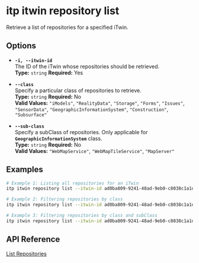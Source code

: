 # itp itwin repository list

Retrieve a list of repositories for a specified iTwin.

## Options

- **`-i, --itwin-id`**  
  The ID of the iTwin whose repositories should be retrieved.  
  **Type:** `string` **Required:** Yes

- **`--class`**  
  Specify a particular class of repositories to retrieve.  
  **Type:** `string` **Required:** No  
  **Valid Values:** `"iModels"`, `"RealityData"`, `"Storage"`, `"Forms"`, `"Issues"`, `"SensorData"`, `"GeographicInformationSystem"`, `"Construction"`, `"Subsurface"`

- **`--sub-class`**  
  Specify a subClass of repositories. Only applicable for **`GeographicInformationSystem`** class.   
  **Type:** `string` **Required:** No  
  **Valid Values:** `"WebMapService"`, `"WebMapTileService"`, `"MapServer"`

## Examples

```bash
# Example 1: Listing all repositories for an iTwin
itp itwin repository list --itwin-id ad0ba809-9241-48ad-9eb0-c8038c1a1d51

# Example 2: Filtering repositories by class
itp itwin repository list --itwin-id ad0ba809-9241-48ad-9eb0-c8038c1a1d51 --class iModels

# Example 3: Filtering repositories by class and subClass
itp itwin repository list --itwin-id ad0ba809-9241-48ad-9eb0-c8038c1a1d51 --class GeographicInformationSystem --sub-class WebMapTileService
```

## API Reference

[List Repositories](https://developer.bentley.com/apis/itwins/operations/get-repositories-by-itwin-id/)